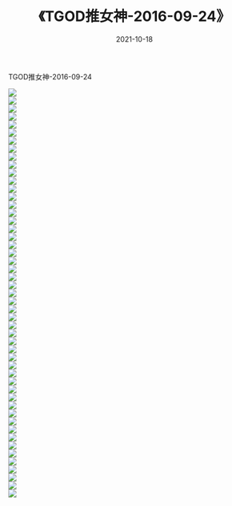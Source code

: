 ﻿---
layout: post
title:  《TGOD推女神-2016-09-24》
date:   2021-10-18
img: http://img.660000.xyz/Sharelink/网络美图/2021/TGOD推女神-2016-09-24/000.jpg
categories: [美女, 清纯, 唯美]
---

TGOD推女神-2016-09-24

  ![](http://img.660000.xyz/Sharelink/网络美图/2021/TGOD推女神-2016-09-24/001.jpg) <br> ![](http://img.660000.xyz/Sharelink/网络美图/2021/TGOD推女神-2016-09-24/002.jpg) <br> ![](http://img.660000.xyz/Sharelink/网络美图/2021/TGOD推女神-2016-09-24/003.jpg) <br> ![](http://img.660000.xyz/Sharelink/网络美图/2021/TGOD推女神-2016-09-24/004.jpg) <br> ![](http://img.660000.xyz/Sharelink/网络美图/2021/TGOD推女神-2016-09-24/005.jpg) <br> ![](http://img.660000.xyz/Sharelink/网络美图/2021/TGOD推女神-2016-09-24/006.jpg) <br> ![](http://img.660000.xyz/Sharelink/网络美图/2021/TGOD推女神-2016-09-24/007.jpg) <br> ![](http://img.660000.xyz/Sharelink/网络美图/2021/TGOD推女神-2016-09-24/008.jpg) <br> ![](http://img.660000.xyz/Sharelink/网络美图/2021/TGOD推女神-2016-09-24/009.jpg) <br> ![](http://img.660000.xyz/Sharelink/网络美图/2021/TGOD推女神-2016-09-24/010.jpg) <br> ![](http://img.660000.xyz/Sharelink/网络美图/2021/TGOD推女神-2016-09-24/011.jpg) <br> ![](http://img.660000.xyz/Sharelink/网络美图/2021/TGOD推女神-2016-09-24/012.jpg) <br> ![](http://img.660000.xyz/Sharelink/网络美图/2021/TGOD推女神-2016-09-24/013.jpg) <br> ![](http://img.660000.xyz/Sharelink/网络美图/2021/TGOD推女神-2016-09-24/014.jpg) <br> ![](http://img.660000.xyz/Sharelink/网络美图/2021/TGOD推女神-2016-09-24/015.jpg) <br> ![](http://img.660000.xyz/Sharelink/网络美图/2021/TGOD推女神-2016-09-24/016.jpg) <br> ![](http://img.660000.xyz/Sharelink/网络美图/2021/TGOD推女神-2016-09-24/017.jpg) <br> ![](http://img.660000.xyz/Sharelink/网络美图/2021/TGOD推女神-2016-09-24/018.jpg) <br> ![](http://img.660000.xyz/Sharelink/网络美图/2021/TGOD推女神-2016-09-24/019.jpg) <br> ![](http://img.660000.xyz/Sharelink/网络美图/2021/TGOD推女神-2016-09-24/020.jpg) <br> ![](http://img.660000.xyz/Sharelink/网络美图/2021/TGOD推女神-2016-09-24/021.jpg) <br> ![](http://img.660000.xyz/Sharelink/网络美图/2021/TGOD推女神-2016-09-24/022.jpg) <br> ![](http://img.660000.xyz/Sharelink/网络美图/2021/TGOD推女神-2016-09-24/023.jpg) <br> ![](http://img.660000.xyz/Sharelink/网络美图/2021/TGOD推女神-2016-09-24/024.jpg) <br> ![](http://img.660000.xyz/Sharelink/网络美图/2021/TGOD推女神-2016-09-24/025.jpg) <br> ![](http://img.660000.xyz/Sharelink/网络美图/2021/TGOD推女神-2016-09-24/026.jpg) <br> ![](http://img.660000.xyz/Sharelink/网络美图/2021/TGOD推女神-2016-09-24/027.jpg) <br> ![](http://img.660000.xyz/Sharelink/网络美图/2021/TGOD推女神-2016-09-24/028.jpg) <br> ![](http://img.660000.xyz/Sharelink/网络美图/2021/TGOD推女神-2016-09-24/029.jpg) <br> ![](http://img.660000.xyz/Sharelink/网络美图/2021/TGOD推女神-2016-09-24/030.jpg) <br> ![](http://img.660000.xyz/Sharelink/网络美图/2021/TGOD推女神-2016-09-24/031.jpg) <br> ![](http://img.660000.xyz/Sharelink/网络美图/2021/TGOD推女神-2016-09-24/032.jpg) <br> ![](http://img.660000.xyz/Sharelink/网络美图/2021/TGOD推女神-2016-09-24/033.jpg) <br> ![](http://img.660000.xyz/Sharelink/网络美图/2021/TGOD推女神-2016-09-24/034.jpg) <br> ![](http://img.660000.xyz/Sharelink/网络美图/2021/TGOD推女神-2016-09-24/035.jpg) <br> ![](http://img.660000.xyz/Sharelink/网络美图/2021/TGOD推女神-2016-09-24/036.jpg) <br> ![](http://img.660000.xyz/Sharelink/网络美图/2021/TGOD推女神-2016-09-24/037.jpg) <br> ![](http://img.660000.xyz/Sharelink/网络美图/2021/TGOD推女神-2016-09-24/038.jpg) <br> ![](http://img.660000.xyz/Sharelink/网络美图/2021/TGOD推女神-2016-09-24/039.jpg) <br> ![](http://img.660000.xyz/Sharelink/网络美图/2021/TGOD推女神-2016-09-24/040.jpg) <br> ![](http://img.660000.xyz/Sharelink/网络美图/2021/TGOD推女神-2016-09-24/041.jpg) <br> ![](http://img.660000.xyz/Sharelink/网络美图/2021/TGOD推女神-2016-09-24/042.jpg) <br> ![](http://img.660000.xyz/Sharelink/网络美图/2021/TGOD推女神-2016-09-24/043.jpg) <br> ![](http://img.660000.xyz/Sharelink/网络美图/2021/TGOD推女神-2016-09-24/044.jpg) <br> ![](http://img.660000.xyz/Sharelink/网络美图/2021/TGOD推女神-2016-09-24/045.jpg) <br> ![](http://img.660000.xyz/Sharelink/网络美图/2021/TGOD推女神-2016-09-24/046.jpg) <br> ![](http://img.660000.xyz/Sharelink/网络美图/2021/TGOD推女神-2016-09-24/047.jpg) <br> ![](http://img.660000.xyz/Sharelink/网络美图/2021/TGOD推女神-2016-09-24/048.jpg) <br> ![](http://img.660000.xyz/Sharelink/网络美图/2021/TGOD推女神-2016-09-24/049.jpg) <br> ![](http://img.660000.xyz/Sharelink/网络美图/2021/TGOD推女神-2016-09-24/050.jpg) <br> ![](http://img.660000.xyz/Sharelink/网络美图/2021/TGOD推女神-2016-09-24/051.jpg) <br>